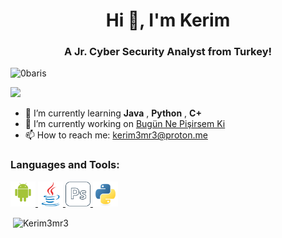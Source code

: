 <h1 align="center">Hi 👋, I'm Kerim</h1>
<h3 align="center">A Jr. Cyber Security Analyst from Turkey!</h3>

<p align="left"> <img src="https://komarev.com/ghpvc/?username=Kerim3mr3&label=Profile%20views&color=0e75b6&style=flat" alt="0baris" /> </p>
<a href="[https://linkedin.com](https://www.linkedin.com/in/kerim-emre-ç-9a6a5a20b/?_l=tr_TR)"><img src="https://img.shields.io/badge/-LinkedIn-0072b1?&style=for-the-badge&logo=linkedin&logoColor=white" /></a>

- 🌱 I’m currently learning **Java** , **Python** , **C+**    
- 🔭 I’m currently working on [Bugün Ne Pişirsem Ki](https://github.com/Kerim3mr3/Bugun-Ne-Pisirsem-Ki)  
- 📫 How to reach me: kerim3mr3@proton.me  


<h3 align="left">Languages and Tools:</h3>
<p align="left"> <a href="https://developer.android.com" target="_blank" rel="noreferrer"> <img src="https://raw.githubusercontent.com/devicons/devicon/master/icons/android/android-original-wordmark.svg" alt="android" width="40" height="40"/> </a> <a href="https://www.java.com" target="_blank" rel="noreferrer"> <img src="https://raw.githubusercontent.com/devicons/devicon/master/icons/java/java-original.svg" alt="java" width="40" height="40"/> 
</a> <a href="https://www.photoshop.com/en" target="_blank" rel="noreferrer"> <img src="https://raw.githubusercontent.com/devicons/devicon/master/icons/photoshop/photoshop-line.svg" alt="photoshop" width="40" height="40"/> </a> <a href="https://www.python.org" target="_blank" rel="noreferrer"> <img src="https://raw.githubusercontent.com/devicons/devicon/master/icons/python/python-original.svg" alt="python" width="40" height="40"/> </a> </p>

<p>&nbsp;<img align="center" src="https://github-readme-stats.vercel.app/api?username=Kerim3mr3&show_icons=true&locale=en" alt="Kerim3mr3" /></p>
